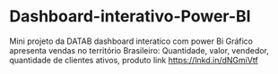 # Dashboard-interativo-Power-BI
Mini projeto da DATAB dashboard interatico com power Bi Gráfico apresenta vendas no território Brasileiro: Quantidade, valor, vendedor, quantidade de clientes ativos, produto
link https://lnkd.in/dNGmiVtf
